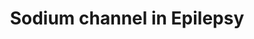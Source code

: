 ---
annotations: []
authors:
- Duan
citedin: ''
communities: []
description: 'This pathway illustrates the mechanistic information of sodium channel
  subtypes. The interactions exclusively focus on neuron electrical regulation. The
  information provides a roadmap for sodium channel dominanted epilepsygenesis.  '
last-edited: 2025-10-01
ndex: null
organisms:
- Homo sapiens
redirect_from:
- /index.php/Pathway:WP5598
- /instance/WP5598
- /instance/WP5598_r140668
revision: r140668
schema-jsonld:
- '@context': https://schema.org/
  '@id': https://wikipathways.github.io/pathways/WP5598.html
  '@type': Dataset
  creator:
    '@type': Organization
    name: WikiPathways
  description: 'This pathway illustrates the mechanistic information of sodium channel
    subtypes. The interactions exclusively focus on neuron electrical regulation.
    The information provides a roadmap for sodium channel dominanted epilepsygenesis.  '
  keywords:
  - -COOH
  - 2-bromopalmitate
  - 4,9-Anhydrotetrodotoxin
  - AKT1
  - BACE1
  - CALM1
  - CAMK2A
  - Ca2+
  - DNA
  - FGF12
  - FGF13
  - FGF14
  - FYN
  - GSK inhibitors
  - GSK3B
  - JAK2
  - MAPK8IP2
  - NEDD4
  - NEDD4L
  - NFASC
  - Nav1.1
  - Nav1.2
  - Nav1.3
  - Nav1.4
  - Nav1.5
  - Nav1.6
  - Nav1.7
  - Nav1.8
  - Nav1.9
  - Nax
  - PDCD10
  - PRRT2
  - PSEN1
  - PTPRN
  - RACK1
  - RNF121
  - SCN10A
  - SCN11A
  - SCN1A
  - SCN1A mRNA
  - SCN1B
  - SCN2A
  - SCN2B
  - SCN3A
  - SCN3B
  - SCN4A
  - SCN4B
  - SCN5A
  - SCN7A
  - SCN8A
  - SCN9A
  - SCNM1
  - TNF
  - Triciribine
  - WEE1
  - camrelizumab
  - cannabidiol
  - infliximab
  license: CC0
  name: Sodium channel in Epilepsy
seo: CreativeWork
title: Sodium channel in Epilepsy
wpid: WP5598
---